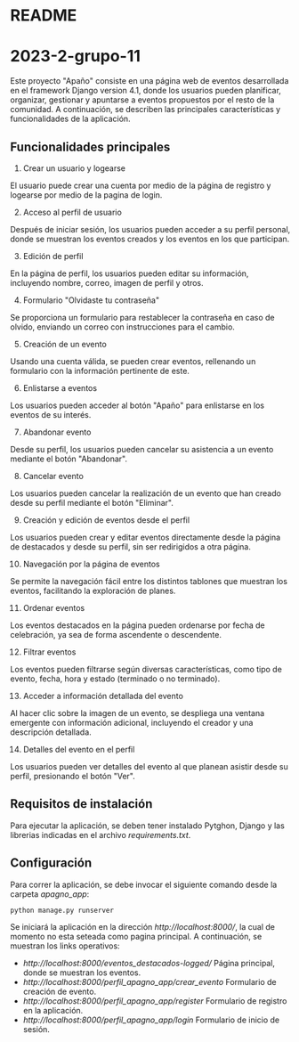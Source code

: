 # README
# 2023-2-grupo-11
Este proyecto "Apaño" consiste en una página web de eventos desarrollada en el framework Django version 4.1, donde los usuarios pueden planificar, organizar, gestionar y apuntarse a eventos propuestos por el resto de la comunidad. A continuación, se describen las principales características y funcionalidades de la aplicación.

## Funcionalidades principales

1. Crear un usuario y logearse

El usuario puede crear una cuenta por medio de la página de registro y logearse por medio de la pagina de login.

2. Acceso al perfil de usuario

Después de iniciar sesión, los usuarios pueden acceder a su perfil personal, donde se muestran los eventos creados y los eventos en los que participan.

3. Edición de perfil

En la página de perfil, los usuarios pueden editar su información, incluyendo nombre, correo, imagen de perfil y otros.

4. Formulario "Olvidaste tu contraseña"

Se proporciona un formulario para restablecer la contraseña en caso de olvido, enviando un correo con instrucciones para el cambio.

5. Creación de un evento

Usando una cuenta válida, se pueden crear eventos, rellenando un formulario con la información pertinente de este.

6. Enlistarse a eventos

Los usuarios pueden acceder al botón "Apaño" para enlistarse en los eventos de su interés.

7. Abandonar evento

Desde su perfil, los usuarios pueden cancelar su asistencia a un evento mediante el botón "Abandonar".

8. Cancelar evento

Los usuarios pueden cancelar la realización de un evento que han creado desde su perfil mediante el botón "Eliminar".

9. Creación y edición de eventos desde el perfil

Los usuarios pueden crear y editar eventos directamente desde la página de destacados y desde su perfil, sin ser redirigidos a otra página.

10. Navegación por la página de eventos

Se permite la navegación fácil entre los distintos tablones que muestran los eventos, facilitando la exploración de planes.

11. Ordenar eventos

Los eventos destacados en la página pueden ordenarse por fecha de celebración, ya sea de forma ascendente o descendente.

12. Filtrar eventos

Los eventos pueden filtrarse según diversas características, como tipo de evento, fecha, hora y estado (terminado o no terminado).

13. Acceder a información detallada del evento

Al hacer clic sobre la imagen de un evento, se despliega una ventana emergente con información adicional, incluyendo el creador y una descripción detallada.

14. Detalles del evento en el perfil

Los usuarios pueden ver detalles del evento al que planean asistir desde su perfil, presionando el botón "Ver".

## Requisitos de instalación
Para ejecutar la aplicación, se deben tener instalado Pytghon, Django y las librerias indicadas en el archivo *requirements.txt*.

## Configuración
Para correr la aplicación, se debe invocar el siguiente comando desde la carpeta *apagno_app*:
```
python manage.py runserver
```

Se iniciará la aplicación en la dirección *http://localhost:8000/*, la cual de momento no esta seteada como pagina principal. A continuación, se muestran los links operativos:
- *http://localhost:8000/eventos_destacados-logged/* Página principal, donde se muestran los eventos.
- *http://localhost:8000/perfil_apagno_app/crear_evento* Formulario de creación de evento.
- *http://localhost:8000/perfil_apagno_app/register* Formulario de registro en la aplicación.
- *http://localhost:8000/perfil_apagno_app/login* Formulario de inicio de sesión.


